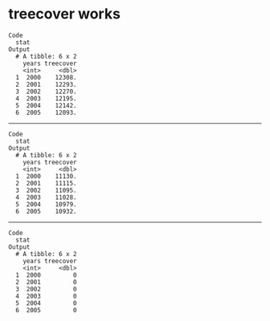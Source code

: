 # treecover works

    Code
      stat
    Output
      # A tibble: 6 x 2
        years treecover
        <int>     <dbl>
      1  2000    12308.
      2  2001    12293.
      3  2002    12270.
      4  2003    12195.
      5  2004    12142.
      6  2005    12093.

---

    Code
      stat
    Output
      # A tibble: 6 x 2
        years treecover
        <int>     <dbl>
      1  2000    11130.
      2  2001    11115.
      3  2002    11095.
      4  2003    11028.
      5  2004    10979.
      6  2005    10932.

---

    Code
      stat
    Output
      # A tibble: 6 x 2
        years treecover
        <int>     <dbl>
      1  2000         0
      2  2001         0
      3  2002         0
      4  2003         0
      5  2004         0
      6  2005         0

